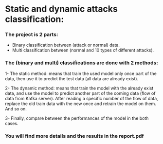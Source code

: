 # Static and dynamic attacks classification:
### The project is 2 parts:
* Binary classification between (attack or normal) data.
* Multi classification between (normal and 10 types of different attacks).
### The (binary and multi) classifications are done with 2 methods:
1- The static method: means that train the used model only once part of the data, then
use it to predict the test data (all data are already exist).

2- The dynamic method: means that train the model with the already exist data, and use
the model to predict another part of the coming data (flow of data from Kafka server).
After reading a specific number of the flow of data, replace the old train data with the
new once and retrain the model on them. And so on.

3- Finally, compare between the performances of the model in the both cases.

### You will find more details and the results in the report.pdf
